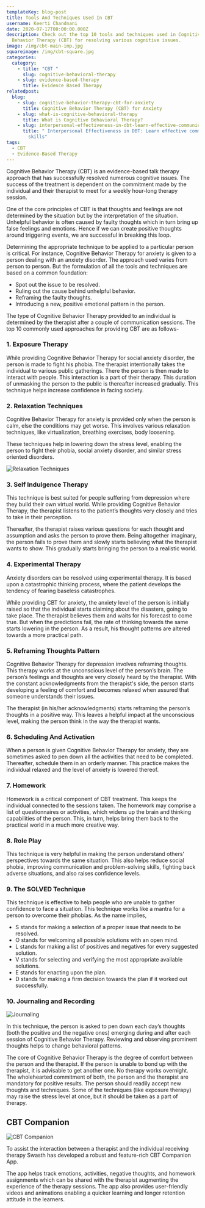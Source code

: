```yaml
---
templateKey: blog-post
title: Tools And Techniques Used In CBT
username: Keerti Chandnani
date: 2020-07-17T00:00:00.000Z
description: Check out the top 10 tools and techniques used in Cognitive
  Behavior Therapy (CBT) for resolving various cognitive issues.
image: /img/cbt-main-imp.jpg
squareimage: /img/cbt-square.jpg
categories:
  category:
    - title: "CBT "
      slug: cognitive-behavioral-therapy
    - slug: evidence-based-therapy
      title: Evidence Based Therapy
relatedpost:
  blog:
    - slug: cognitive-behavior-therapy-cbt-for-anxiety
      title: Cognitive Behavior Therapy (CBT) for Anxiety
    - slug: what-is-cognitive-behavioral-therapy
      title: What is Cognitive Behavioral Therapy?
    - slug: interpersonal-effectiveness-in-dbt-learn-effective-communication-skills
      title: " Interpersonal Effectiveness in DBT: Learn effective communication
        skills"
tags:
  - CBT
  - Evidence-Based Therapy
---
```

<!--StartFragment-->

Cognitive Behavior Therapy (CBT) is an evidence-based talk therapy approach that has successfully resolved numerous cognitive issues. The success of the treatment is dependent on the commitment made by the individual and their therapist to meet for a weekly hour-long therapy session.

One of the core principles of CBT is that thoughts and feelings are not determined by the situation but by the interpretation of the situation. Unhelpful behavior is often caused by faulty thoughts which in turn bring up false feelings and emotions. Hence if we can create positive thoughts around triggering events, we are successful in breaking this loop.

Determining the appropriate technique to be applied to a particular person is critical. For instance, Cognitive Behavior Therapy for anxiety is given to a person dealing with an anxiety disorder. The approach used varies from person to person. But the formulation of all the tools and techniques are based on a common foundation:

* Spot out the issue to be resolved.
* Ruling out the cause behind unhelpful behavior.
* Reframing the faulty thoughts.
* Introducing a new, positive emotional pattern in the person.

The type of Cognitive Behavior Therapy provided to an individual is determined by the therapist after a couple of communication sessions. The top 10 commonly used approaches for providing CBT are as follows-

### 1. Exposure Therapy

While providing Cognitive Behavior Therapy for social anxiety disorder, the person is made to fight his phobia. The therapist intentionally takes the individual to various public gatherings. There the person is then made to interact with people. This interaction is a part of their therapy. This duration of unmasking the person to the public is thereafter increased gradually. This technique helps increase confidence in facing society.

### 2. Relaxation Techniques

<!--StartFragment-->

Cognitive Behavior Therapy for anxiety is provided only when the person is calm, else the conditions may get worse. This involves various relaxation techniques, like virtualization, breathing exercises, body loosening.

These techniques help in lowering down the stress level, enabling the person to fight their phobia, social anxiety disorder, and similar stress oriented disorders.

<!--EndFragment-->

![Relaxation Techniques](/img/relax.jpg "CBT For Anxiety")

### 3. Self Indulgence Therapy

This technique is best suited for people suffering from depression where they build their own virtual world. While providing Cognitive Behavior Therapy, the therapist listens to the patient’s thoughts very closely and tries to take in their perception.

Thereafter, the therapist raises various questions for each thought and assumption and asks the person to prove them. Being altogether imaginary, the person fails to prove them and slowly starts believing what the therapist wants to show. This gradually starts bringing the person to a realistic world.

### 4. Experimental Therapy

Anxiety disorders can be resolved using experimental therapy. It is based upon a catastrophic thinking process, where the patient develops the tendency of fearing baseless catastrophes.

While providing CBT for anxiety, the anxiety level of the person is initially raised so that the individual starts claiming about the disasters, going to take place. The therapist believes them and waits for his forecast to come true. But when the predictions fail, the rate of thinking towards the same starts lowering in the person. As a result, his thought patterns are altered towards a more practical path.

### 5. Reframing Thoughts Pattern

Cognitive Behavior Therapy for depression involves reframing thoughts. This therapy works at the unconscious level of the person’s brain. The person’s feelings and thoughts are very closely heard by the therapist. With the constant acknowledgments from the therapist's side, the person starts developing a feeling of comfort and becomes relaxed when assured that someone understands their issues.

The therapist (in his/her acknowledgments) starts reframing the person’s thoughts in a positive way. This leaves a helpful impact at the unconscious level, making the person think in the way the therapist wants.

### 6. Scheduling And Activation

When a person is given Cognitive Behavior Therapy for anxiety, they are sometimes asked to pen down all the activities that need to be completed. Thereafter, schedule them in an orderly manner. This practice makes the individual relaxed and the level of anxiety is lowered thereof.

### 7. Homework

Homework is a critical component of CBT treatment. This keeps the individual connected to the sessions taken. The homework may comprise a list of questionnaires or activities, which widens up the brain and thinking capabilities of the person. This, in turn, helps bring them back to the practical world in a much more creative way.

### 8. Role Play

This technique is very helpful in making the person understand others' perspectives towards the same situation. This also helps reduce social phobia, improving communication and problem-solving skills, fighting back adverse situations, and also raises confidence levels.

### 9. The SOLVED Technique

This technique is effective to help people who are unable to gather confidence to face a situation. This technique works like a mantra for a person to overcome their phobias. As the name implies,

* S stands for making a selection of a proper issue that needs to be resolved.
* O stands for welcoming all possible solutions with an open mind.
* L stands for making a list of positives and negatives for every suggested solution.
* V stands for selecting and verifying the most appropriate available solutions.
* E stands for enacting upon the plan.
* D stands for making a firm decision towards the plan if it worked out successfully.

### 10. Journaling and Recording

![Journaling](/img/journal.jpg "CBT for Anxiety")

In this technique, the person is asked to pen down each day’s thoughts (both the positive and the negative ones) emerging during and after each session of Cognitive Behavior Therapy. Reviewing and observing prominent thoughts helps to change behavioral patterns.

The core of Cognitive Behavior Therapy is the degree of comfort between the person and the therapist. If the person is unable to bond up with the therapist, it is advisable to get another one. No therapy works overnight. The wholehearted commitment of both, the person and the therapist are mandatory for positive results. The person should readily accept new thoughts and techniques. Some of the techniques (like exposure therapy) may raise the stress level at once, but it should be taken as a part of therapy.

## CBT Companion

![CBT Companion](/img/cbt_companion_screen.png "Cognitive Behavior Therapy For Anxiety")

To assist the interaction between a therapist and the individual receiving therapy Swasth has developed a robust and feature-rich CBT Companion App.

The app helps track emotions, activities, negative thoughts, and homework assignments which can be shared with the therapist augmenting the experience of the therapy sessions. The app also provides user-friendly videos and animations enabling a quicker learning and longer retention attitude in the learners.

<!--EndFragment-->